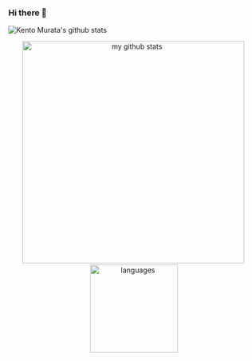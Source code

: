 ### Hi there 👋

![Kento Murata's github stats](https://github-readme-stats.vercel.app/api?username=kmurata798&show_icons=true&icon_color=7886e6&title_color=69f2ba&bg_color=151515&theme=dracula)

<p align="center">
  <img src="https://github-readme-stats.vercel.app/api?username=kmurata798&show_icons=true&title_color=69f2ba&icon_color=7886e6&text_color=6e7681&bg_color=151515" alt="my github stats" width="445"/>&nbsp;
  <img src="https://github-readme-stats.vercel.app/api/top-langs/?username=ellojess&layout=compact&show_icons=true&title_color=fff&icon_color=fc8930&text_color=8cb2b2&bg_color=151515" alt="languages" height="176">
</p>
